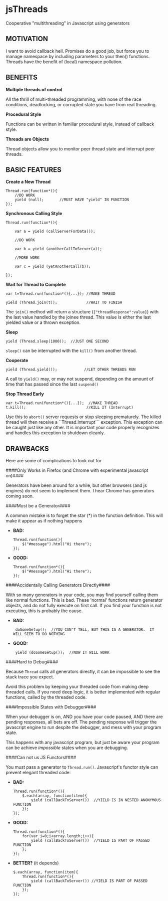 jsThreads
=========

Cooperative "multithreading" in Javascript using generators


MOTIVATION
----------

I want to avoid callback hell.  Promises do a good job, but force you to manage
namespace by including parameters to your then() functions.  Threads have the
benefit of (local) namespace pollution.

BENEFITS
--------

**Multiple threads of control**

All the thrill of multi-threaded programming, with none of the race conditions,
deadlocking, or corrupted state you have from real threading.

**Procedural Style**

Functions can be written in familiar procedural style, instead of callback style.

**Threads are Objects**

Thread objects allow you to monitor peer thread state and interrupt peer threads.


BASIC FEATURES
--------------

**Create a New Thread**

    Thread.run(function*(){
    	//DO WORK
		yield (null);		//MUST HAVE "yield" IN FUNCTION
	});


**Synchronous Calling Style**

	Thread.run(function*(){

		var a = yield (callServerForData());

		//DO WORK

		var b = yield (anotherCallToServer(a));

		//MORE WORK

		var c = yield (yetAnotherCall(b));

	});

**Wait for Thread to Complete**

	var t=Thread.run(function*(){...});	//MAKE THREAD

	yield (Thread.join(t));				//WAIT TO FINISH

The ```join()``` method will return a structure (```{"threadResponse":value}```)
with the last value handled by the joinee thread.  This value is either the last
yielded value or a thrown exception.

**Sleep**

	yield (Thread.sleep(1000));  //JUST ONE SECOND

```sleep()``` can be interrupted with the ```kill()``` from another thread.

**Cooperate**

	yield (Thread.yield());            //LET OTHER THREADS RUN

A call to ```yield()``` may, or may not suspend, depending on the amount of time
that has passed since the last ```suspend()```


**Stop Thread Early**

	var t=Thread.run(function*(){...});  //MAKE THREAD
	t.kill();                           //KILL IT (Interrupt)

Use this to ```abort()``` server requests or stop sleeping prematurely.  The
killed thread will then receive a ``Thread.Interrupt``` exception.
This exception can be caught just like any other.  It is important your code
properly recognizes and handles this exception to shutdown cleanly.


DRAWBACKS
---------

Here are some of complications to look out for

####Only Works in Firefox (and Chrome with experimental javascript on)####

Generators have been around for a while, but other browsers (and js engines) do
not seem to implement them.  I hear Chrome has generators coming soon.

####Must be a Generator####

A common mistake is to forget the star (*) in the function definition.  This will make
it appear as if nothing happens

  - **BAD:**

        Thread.run(function(){
            $("#message").html("Hi there");
        });


  - **GOOD:**

        Thread.run(function*(){
            $("#message").html("Hi there");
        });

####Accidentally Calling Generators Directly####

With so many generators in your code, you may find yourself calling them like
normal functions.  This is bad.  These 'normal' functions return generator objects,
and do not fully execute on first call.   If you find your function is not
executing, this is probably the cause.

 - **BAD:**

        doSomeSetup();  //YOU CAN'T TELL, BUT THIS IS A GENERATOR.  IT WILL SEEM TO DO NOTHING


 - **GOOD:**

        yield (doSomeSetup());  //NOW IT WILL WORK

####Hard to Debug####

Because ```Thread``` calls all generators directly, it can be impossible to see the
stack trace you expect.

Avoid this problem by keeping your threaded code from making deep threaded calls.
If you need deep logic, it is better implemented with regular functions, called by
the threaded code.

####Impossible States with Debugger####

When your debugger is on, AND you have your code paused, AND there are pending
responses, all bets are off.  The pending response will trigger the javascript
engine to run despite the debugger, and mess with your program state.

This happens with any javascript program, but just be aware your program can be
achieve *impossible* states when you are debugging.

####Can not us JS Functors####

You must pass a generator to ```Thread.run()```.  Javascript's functor style can prevent
elegant threaded code:

  - **BAD:**

        Thread.run(function*(){
            $.each(array, function(item){
                yield (callBackToServer())  //YIELD IS IN NESTED ANONYMOUS FUNCTION
            });
        });

  - **GOOD:**

        Thread.run(function*(){
            for(var i=0;i<array.length;i++){
                yield (callBackToServer())	//YIELD IS PART OF PASSED FUNCTION
            };
        });

  - **BETTER?** (it depends)

        $.each(array, function(item){
            Thread.run(function*(){
                yield (callBackToServer()) //YIELD IS PART OF PASSED FUNCTION
            });
        });




